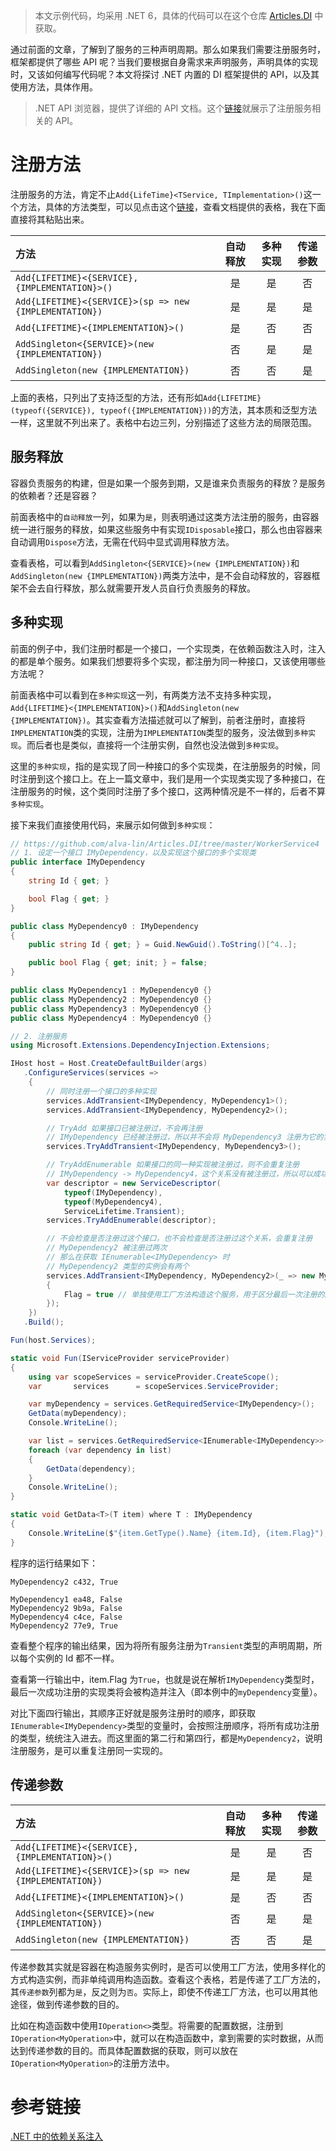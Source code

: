 > 本文示例代码，均采用 .NET 6，具体的代码可以在这个仓库 [Articles.DI](https://github.com/alva-lin/Articles.DI/tree/master) 中获取。

通过前面的文章，了解到了服务的三种声明周期。那么如果我们需要注册服务时，框架都提供了哪些 API 呢？当我们要根据自身需求来声明服务，声明具体的实现时，又该如何编写代码呢？本文将探讨 .NET 内置的 DI 框架提供的 API，以及其使用方法，具体作用。

> .NET API 浏览器，提供了详细的 API 文档。这个[链接](https://docs.microsoft.com/zh-cn/dotnet/api/microsoft.extensions.dependencyinjection.servicecollectionserviceextensions?view=dotnet-plat-ext-6.0)就展示了注册服务相关的 API。

# 注册方法

注册服务的方法，肯定不止`Add{LifeTime}<TService, TImplementation>()`这一个方法，具体的方法类型，可以见点击这个[链接](https://docs.microsoft.com/zh-cn/dotnet/core/extensions/dependency-injection#service-registration-methods)，查看文档提供的表格，我在下面直接将其粘贴出来。

| 方法                                                   | 自动释放 | 多种实现 | 传递参数 |
| :----------------------------------------------------- | :------: | :------: | :------: |
|`Add{LIFETIME}<{SERVICE}, {IMPLEMENTATION}>()`        |    是    |    是    |    否    |
|`Add{LIFETIME}<{SERVICE}>(sp => new {IMPLEMENTATION})`|    是    |    是    |    是    |
|`Add{LIFETIME}<{IMPLEMENTATION}>()`                   |    是    |    否    |    否    |
|`AddSingleton<{SERVICE}>(new {IMPLEMENTATION})`       |    否    |    是    |    是    |
|`AddSingleton(new {IMPLEMENTATION})`                  |    否    |    否    |    是    |

上面的表格，只列出了支持泛型的方法，还有形如`Add{LIFETIME}(typeof({SERVICE}), typeof({IMPLEMENTATION}))`的方法，其本质和泛型方法一样，这里就不列出来了。表格中右边三列，分别描述了这些方法的局限范围。

## 服务释放

容器负责服务的构建，但是如果一个服务到期，又是谁来负责服务的释放？是服务的依赖者？还是容器？

前面表格中的`自动释放`一列，如果为`是`，则表明通过这类方法注册的服务，由容器统一进行服务的释放，如果这些服务中有实现`IDisposable`接口，那么也由容器来自动调用`Dispose`方法，无需在代码中显式调用释放方法。

查看表格，可以看到`AddSingleton<{SERVICE}>(new {IMPLEMENTATION})`和`AddSingleton(new {IMPLEMENTATION})`两类方法中，是不会自动释放的，容器框架不会去自行释放，那么就需要开发人员自行负责服务的释放。

## 多种实现

前面的例子中，我们注册时都是一个接口，一个实现类，在依赖函数注入时，注入的都是单个服务。如果我们想要将多个实现，都注册为同一种接口，又该使用哪些方法呢？

前面表格中可以看到在`多种实现`这一列，有两类方法不支持多种实现，`Add{LIFETIME}<{IMPLEMENTATION}>()`和`AddSingleton(new {IMPLEMENTATION})`。其实查看方法描述就可以了解到，前者注册时，直接将`IMPLEMENTATION`类的实现，注册为`IMPLEMENTATION`类型的服务，没法做到`多种实现`。而后者也是类似，直接将一个注册实例，自然也没法做到`多种实现`。

这里的`多种实现`，指的是实现了同一种接口的多个实现类，在注册服务的时候，同时注册到这个接口上。在上一篇文章中，我们是用一个实现类实现了多种接口，在注册服务的时候，这个类同时注册了多个接口，这两种情况是不一样的，后者不算`多种实现`。

接下来我们直接使用代码，来展示如何做到`多种实现`：

```c#
// https://github.com/alva-lin/Articles.DI/tree/master/WorkerService4
// 1. 设定一个接口 IMyDependency，以及实现这个接口的多个实现类
public interface IMyDependency
{
    string Id { get; }

    bool Flag { get; }
}

public class MyDependency0 : IMyDependency
{
    public string Id { get; } = Guid.NewGuid().ToString()[^4..];

    public bool Flag { get; init; } = false;
}

public class MyDependency1 : MyDependency0 {}
public class MyDependency2 : MyDependency0 {}
public class MyDependency3 : MyDependency0 {}
public class MyDependency4 : MyDependency0 {}
```

```c#
// 2. 注册服务
using Microsoft.Extensions.DependencyInjection.Extensions;

IHost host = Host.CreateDefaultBuilder(args)
   .ConfigureServices(services =>
    {
        // 同时注册一个接口的多种实现
        services.AddTransient<IMyDependency, MyDependency1>();
        services.AddTransient<IMyDependency, MyDependency2>();

        // TryAdd 如果接口已被注册过，不会再注册
        // IMyDependency 已经被注册过，所以并不会将 MyDependency3 注册为它的实现
        services.TryAddTransient<IMyDependency, MyDependency3>();

        // TryAddEnumerable 如果接口的同一种实现被注册过，则不会重复注册
        // IMyDependency -> MyDependency4，这个关系没有被注册过，所以可以成功注册
        var descriptor = new ServiceDescriptor(
            typeof(IMyDependency),
            typeof(MyDependency4),
            ServiceLifetime.Transient);
        services.TryAddEnumerable(descriptor);

        // 不会检查是否注册过这个接口，也不会检查是否注册过这个关系，会重复注册
        // MyDependency2 被注册过两次
        // 那么在获取 IEnumerable<IMyDependency> 时
        // MyDependency2 类型的实例会有两个
        services.AddTransient<IMyDependency, MyDependency2>(_ => new MyDependency2
        {
            Flag = true // 单独使用工厂方法构造这个服务，用于区分最后一次注册的服务
        });
    })
   .Build();

Fun(host.Services);

static void Fun(IServiceProvider serviceProvider)
{
    using var scopeServices = serviceProvider.CreateScope();
    var       services      = scopeServices.ServiceProvider;

    var myDependency = services.GetRequiredService<IMyDependency>();
    GetData(myDependency);
    Console.WriteLine();

    var list = services.GetRequiredService<IEnumerable<IMyDependency>>();
    foreach (var dependency in list)
    {
        GetData(dependency);
    }
    Console.WriteLine();
}

static void GetData<T>(T item) where T : IMyDependency
{
    Console.WriteLine($"{item.GetType().Name} {item.Id}, {item.Flag}");
}
```

程序的运行结果如下：

```log
MyDependency2 c432, True

MyDependency1 ea48, False
MyDependency2 9b9a, False
MyDependency4 c4ce, False
MyDependency2 77e9, True
```

查看整个程序的输出结果，因为将所有服务注册为`Transient`类型的声明周期，所以每个实例的 Id 都不一样。

查看第一行输出中，item.Flag 为`True`，也就是说在解析`IMyDependency`类型时，最后一次成功注册的实现类将会被构造并注入（即本例中的`myDependency`变量）。

对比下面四行输出，其顺序正好就是服务注册时的顺序，即获取`IEnumerable<IMyDependency>`类型的变量时，会按照注册顺序，将所有成功注册的类型，统统注入进去。而这里面的第二行和第四行，都是`MyDependency2`，说明注册服务，是可以重复注册同一实现的。

## 传递参数

| 方法                                                   | 自动释放 | 多种实现 | 传递参数 |
| :----------------------------------------------------- | :------: | :------: | :------: |
|`Add{LIFETIME}<{SERVICE}, {IMPLEMENTATION}>()`        |    是    |    是    |    否    |
|`Add{LIFETIME}<{SERVICE}>(sp => new {IMPLEMENTATION})`|    是    |    是    |    是    |
|`Add{LIFETIME}<{IMPLEMENTATION}>()`                   |    是    |    否    |    否    |
|`AddSingleton<{SERVICE}>(new {IMPLEMENTATION})`       |    否    |    是    |    是    |
|`AddSingleton(new {IMPLEMENTATION})`                  |    否    |    否    |    是    |

传递参数其实就是容器在构造服务实例时，是否可以使用工厂方法，使用多样化的方式构造实例，而非单纯调用构造函数。查看这个表格，若是传递了工厂方法的，其`传递参数`列都为`是`，反之则为`否`。实际上，即使不传递工厂方法，也可以用其他途径，做到传递参数的目的。

比如在构造函数中使用`IOperation<>`类型。将需要的配置数据，注册到`IOperation<MyOperation>`中，就可以在构造函数中，拿到需要的实时数据，从而达到传递参数的目的。而具体配置数据的获取，则可以放在`IOperation<MyOperation>`的注册方法中。

# 参考链接

[.NET 中的依赖关系注入](https://docs.microsoft.com/zh-cn/dotnet/core/extensions/dependency-injection#see-also)

